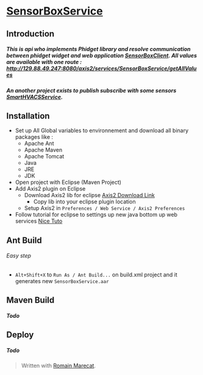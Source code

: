 # [SensorBoxService](https://github.com/ldubousq/SensorBoxService)
## Introduction
##### This is api who implements Phidget library and resolve communication between phidget widget and web application [SensorBoxClient](https://github.com/ldubousq/SensorBoxClient). All values are available with one route : http://129.88.49.247:8080/axis2/services/SensorBoxService/getAllValues

##### An another project exists to publish subscribe with some sensors [SmartHVACSService](https://github.com/muretti0114/smart-hvac).

## Installation 
* Set up All Global variables to environnement and download all binary packages like :
    * Apache Ant 
    * Apache Maven
    * Apache Tomcat
    * Java
    * JRE
    * JDK
* Open project with Eclipse (Maven Project)
* Add Axis2 plugin on Eclipse 
    * Download Axis2 lib for eclipse [Axis2 Download Link](https://axis.apache.org/axis2/java/core/download.html)
        * Copy lib into your eclipse plugin location
    * Setup Axis2 in  `Preferences / Web Service / Axis2 Preferences `
* Follow tutorial for eclipse to settings up new java bottom up web services [Nice Tuto](http://www.objis.com/formation-java/Tutoriel-Web-services-avec-Axis-2.html)

## Ant Build 
###### Easy step
* `Alt+Shift+X` to `Run As / Ant Build...` on build.xml project and it generates new `SensorBoxService.aar`

## Maven Build
##### Todo

## Deploy 
##### Todo

> Written with [Romain Marecat](https://github.com/RomainMarecat).